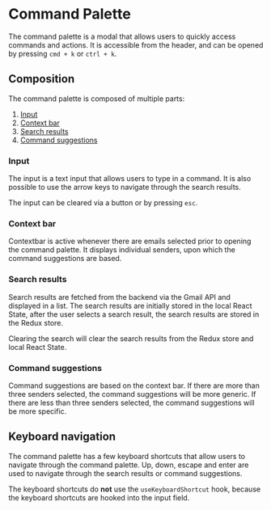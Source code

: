 # Command Palette

The command palette is a modal that allows users to quickly access commands and actions. It is accessible from the header, and can be opened by pressing `cmd + k` or `ctrl + k`.

## Composition

The command palette is composed of multiple parts:

1. [Input](#input)
2. [Context bar](#context-bar)
3. [Search results](#search-results)
4. [Command suggestions](#command-suggestions)

### Input

The input is a text input that allows users to type in a command. It is also possible to use the arrow keys to navigate through the search results.

The input can be cleared via a button or by pressing `esc`.

### Context bar

Contextbar is active whenever there are emails selected prior to opening the command palette. It displays individual senders, upon which the command suggestions are based.

### Search results

Search results are fetched from the backend via the Gmail API and displayed in a list. The search results are initially stored in the local React State, after the user selects a search result, the search results are stored in the Redux store.

Clearing the search will clear the search results from the Redux store and local React State.

### Command suggestions

Command suggestions are based on the context bar. If there are more than three senders selected, the command suggestions will be more generic. If there are less than three senders selected, the command suggestions will be more specific.

## Keyboard navigation

The command palette has a few keyboard shortcuts that allow users to navigate through the command palette.
Up, down, escape and enter are used to navigate through the search results or command suggestions.

The keyboard shortcuts do **not** use the `useKeyboardShortcut` hook, because the keyboard shortcuts are hooked into the input field.